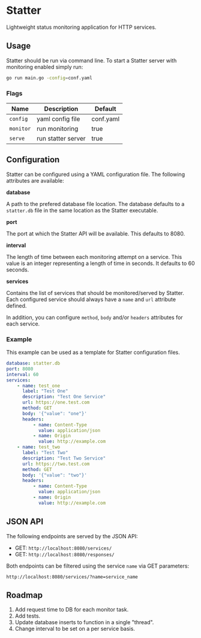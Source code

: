 # Statter

Lightweight status monitoring application for HTTP services.

## Usage

Statter should be run via command line. To start a Statter server with
monitoring enabled simply run:

```bash
go run main.go -config=conf.yaml
```

### Flags

Name | Description | Default
-----|-------------|--------
`config` | yaml config file | conf.yaml
`monitor` | run monitoring | true
`serve` | run statter server | true

## Configuration

Statter can be configured using a YAML configuration file. The following
attributes are available:

**database**

A path to the prefered database file location. The database defaults to a
`statter.db` file in the same location as the Statter executable.

**port**

The port at which the Statter API will be available. This defaults to 8080.

**interval**

The length of time between each monitoring attempt on a service. This value is
an integer representing a length of time in seconds. It defaults to 60 seconds.

**services**

Contains the list of services that should be monitored/served by Statter.
Each configured service should always have a `name` and `url` attribute defined.

In addition, you can configure `method`, `body` and/or `headers` attributes for
each service.

### Example

This example can be used as a template for Statter configuration files.

```yaml
database: statter.db
port: 8080
interval: 60
services:
    - name: test_one
      label: "Test One"
      description: "Test One Service"
      url: https://one.test.com
      method: GET
      body: '{"value": "one"}'
      headers:
          - name: Content-Type
            value: application/json
          - name: Origin
            value: http://example.com
    - name: test_two
      label: "Test Two"
      description: "Test Two Service"
      url: https://two.test.com
      method: GET
      body: '{"value": "two"}'
      headers:
          - name: Content-Type
            value: application/json
          - name: Origin
            value: http://example.com
```

## JSON API

The following endpoints are served by the JSON API:

* GET: `http://localhost:8080/services/`
* GET: `http://localhost:8080/responses/`

Both endpoints can be filtered using the service `name` via GET parameters:

`http://localhost:8080/services/?name=service_name`

## Roadmap

1. Add request time to DB for each monitor task.
2. Add tests.
3. Update database inserts to function in a single "thread".
4. Change interval to be set on a per service basis.
